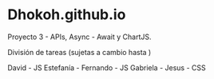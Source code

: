 # Dhokoh.github.io

Proyecto 3 - APIs, Async - Await y ChartJS. 

División de tareas (sujetas a cambio hasta )

David - JS
Estefanía - 
Fernando - JS
Gabriela - 
Jesus - CSS